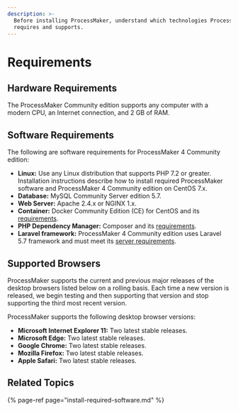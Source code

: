 ```yaml
---
description: >-
  Before installing ProcessMaker, understand which technologies ProcessMaker
  requires and supports.
---
```


# Requirements

## Hardware Requirements

The ProcessMaker Community edition supports any computer with a modern CPU, an Internet connection, and 2 GB of RAM.

## Software Requirements

The following are software requirements for ProcessMaker 4 Community edition:

* **Linux:** Use any Linux distribution that supports PHP 7.2 or greater. Installation instructions describe how to install required ProcessMaker software and ProcessMaker 4 Community edition on CentOS 7.x.
* **Database:** MySQL Community Server edition 5.7.
* **Web Server:** Apache 2.4.x or NGINX 1.x.
* **Container:** Docker Community Edition \(CE\) for CentOS and its [requirements](https://docs.docker.com/install/linux/docker-ce/centos/#os-requirements).
* **PHP Dependency Manager:** Composer and its [requirements](https://getcomposer.org/doc/00-intro.md#system-requirements).
* **Laravel framework:** ProcessMaker 4 Community edition uses Laravel 5.7 framework and must meet its [server requirements](https://laravel.com/docs/5.7/installation#server-requirements).

## Supported Browsers

ProcessMaker supports the current and previous major releases of the desktop browsers listed below on a rolling basis. Each time a new version is released, we begin testing and then supporting that version and stop supporting the third most recent version.

 ProcessMaker supports the following desktop browser versions:

* **Microsoft Internet Explorer 11:** Two latest stable releases.
* **Microsoft Edge:** Two latest stable releases.
* **Google Chrome:** Two latest stable releases.
* **Mozilla Firefox:** Two latest stable releases.
* **Apple Safari:** Two latest stable releases.

## Related Topics

{% page-ref page="install-required-software.md" %}

